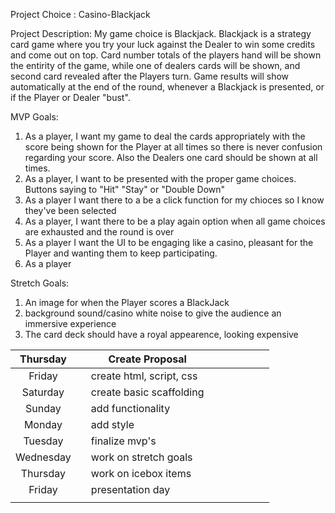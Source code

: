 Project Choice : Casino-Blackjack

Project Description: My game choice is Blackjack. Blackjack is a strategy card game where you try your luck against the Dealer to win some credits and come out on top. Card number totals of the players hand will be shown the entirity of the game, while one of dealers cards will be shown, and second card revealed after the Players turn. Game results will show automatically at the end of the round, whenever a Blackjack is presented, or if the Player or Dealer "bust". 

MVP Goals: 
1) As a player, I want my game to deal  the cards appropriately with the score being shown for the Player at all times so there is never confusion regarding your score. Also the Dealers one card should be shown at all times. 
2) As a player, I want to be presented with the proper game choices. Buttons saying to "Hit" "Stay" or "Double Down"
3) As a player I want there to a be a click function for my chioces so I know they've been selected
4) As a player, I want there to be a play again option when all game choices are exhausted and the round is over
5) As a player I want the UI to be engaging like a casino, pleasant for the Player and wanting them to keep participating. 
6) As a player

Stretch Goals: 
1) An image for when the Player scores a BlackJack 
2) background sound/casino white noise to give the audience an immersive experience
3) The card deck should have a royal appearence, looking expensive


|  Thursday |   | Create Proposal          |   |   |   |   |   |   |
|:---------:|---|--------------------------|---|---|---|---|---|---|
| Friday    |   | create html, script, css |   |   |   |   |   |   |
| Saturday  |   | create basic scaffolding |   |   |   |   |   |   |
| Sunday    |   | add functionality        |   |   |   |   |   |   |
| Monday    |   | add style                |   |   |   |   |   |   |
| Tuesday   |   | finalize mvp's           |   |   |   |   |   |   |
| Wednesday |   | work on stretch goals    |   |   |   |   |   |   |
| Thursday  |   | work on icebox items     |   |   |   |   |   |   |
| Friday    |   | presentation day         |   |   |   |   |   |   |
|           |   |                          |   |   |   |   |   |   |